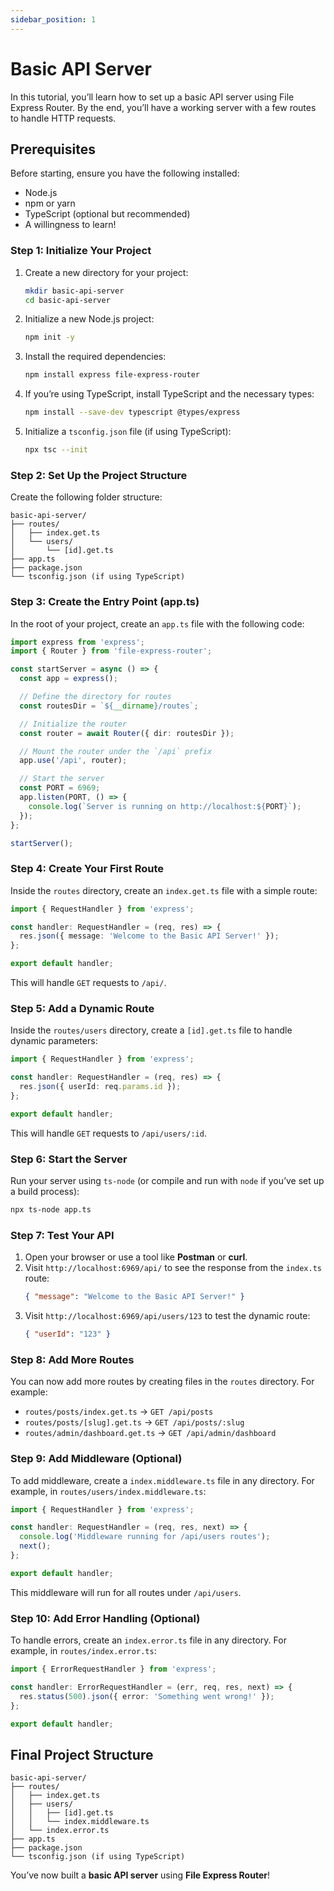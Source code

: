 ```yaml
---
sidebar_position: 1
---
```


# Basic API Server

In this tutorial, you’ll learn how to set up a basic API server using File Express Router. By the end, you’ll have a working server with a few routes to handle HTTP requests.

## Prerequisites

Before starting, ensure you have the following installed:

- Node.js
- npm or yarn
- TypeScript (optional but recommended)
- A willingness to learn!

### Step 1: Initialize Your Project

1. Create a new directory for your project:

   ```bash
   mkdir basic-api-server
   cd basic-api-server
   ```

2. Initialize a new Node.js project:

   ```bash
   npm init -y
   ```

3. Install the required dependencies:

   ```bash
   npm install express file-express-router
   ```

4. If you’re using TypeScript, install TypeScript and the necessary types:

   ```bash
   npm install --save-dev typescript @types/express
   ```

5. Initialize a `tsconfig.json` file (if using TypeScript):

   ```bash
   npx tsc --init
   ```

### Step 2: Set Up the Project Structure

Create the following folder structure:

```
basic-api-server/
├── routes/
│   ├── index.get.ts
│   └── users/
│       └── [id].get.ts
├── app.ts
├── package.json
└── tsconfig.json (if using TypeScript)
```

### Step 3: Create the Entry Point (app.ts)

In the root of your project, create an `app.ts` file with the following code:

```typescript
import express from 'express';
import { Router } from 'file-express-router';

const startServer = async () => {
  const app = express();

  // Define the directory for routes
  const routesDir = `${__dirname}/routes`;

  // Initialize the router
  const router = await Router({ dir: routesDir });

  // Mount the router under the `/api` prefix
  app.use('/api', router);

  // Start the server
  const PORT = 6969;
  app.listen(PORT, () => {
    console.log(`Server is running on http://localhost:${PORT}`);
  });
};

startServer();
```

### Step 4: Create Your First Route

Inside the `routes` directory, create an `index.get.ts` file with a simple route:

```typescript title="routes/index.get.ts"
import { RequestHandler } from 'express';

const handler: RequestHandler = (req, res) => {
  res.json({ message: 'Welcome to the Basic API Server!' });
};

export default handler;
```

This will handle `GET` requests to `/api/`.

### Step 5: Add a Dynamic Route

Inside the `routes/users` directory, create a `[id].get.ts` file to handle dynamic parameters:

```typescript title="routes/users/[id].get.ts"
import { RequestHandler } from 'express';

const handler: RequestHandler = (req, res) => {
  res.json({ userId: req.params.id });
};

export default handler;
```

This will handle `GET` requests to `/api/users/:id`.

### Step 6: Start the Server

Run your server using `ts-node` (or compile and run with `node` if you’ve set up a build process):

```bash
npx ts-node app.ts
```

### Step 7: Test Your API

1. Open your browser or use a tool like **Postman** or **curl**.
2. Visit `http://localhost:6969/api/` to see the response from the `index.ts` route:
   ```json
   { "message": "Welcome to the Basic API Server!" }
   ```
3. Visit `http://localhost:6969/api/users/123` to test the dynamic route:
   ```json
   { "userId": "123" }
   ```

### Step 8: Add More Routes

You can now add more routes by creating files in the `routes` directory. For example:

- `routes/posts/index.get.ts` → `GET /api/posts`
- `routes/posts/[slug].get.ts` → `GET /api/posts/:slug`
- `routes/admin/dashboard.get.ts` → `GET /api/admin/dashboard`

### Step 9: Add Middleware (Optional)

To add middleware, create a `index.middleware.ts` file in any directory. For example, in `routes/users/index.middleware.ts`:

```typescript title="routes/users/index.middleware.ts"
import { RequestHandler } from 'express';

const handler: RequestHandler = (req, res, next) => {
  console.log('Middleware running for /api/users routes');
  next();
};

export default handler;
```

This middleware will run for all routes under `/api/users`.

### Step 10: Add Error Handling (Optional)

To handle errors, create an `index.error.ts` file in any directory. For example, in `routes/index.error.ts`:

```typescript title="routes/index.error.ts"
import { ErrorRequestHandler } from 'express';

const handler: ErrorRequestHandler = (err, req, res, next) => {
  res.status(500).json({ error: 'Something went wrong!' });
};

export default handler;
```

## Final Project Structure

```
basic-api-server/
├── routes/
│   ├── index.get.ts
│   ├── users/
│   │   ├── [id].get.ts
│   │   └── index.middleware.ts
│   └── index.error.ts
├── app.ts
├── package.json
└── tsconfig.json (if using TypeScript)
```

You’ve now built a **basic API server** using **File Express Router**!
